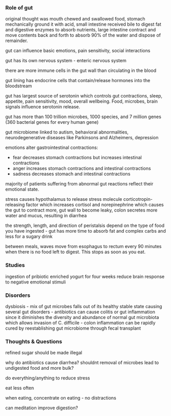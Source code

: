 
### Role of gut

original thought was mouth chewed and swallowed food, stomach mechanically ground it with acid, small intestine received bile to digest fat and digestive enzymes to absorb nutrients, large intestine contract and move contents back and forth to absorb 90% of the water and dispose of remainder.

gut can influence basic emotions, pain sensitivity, social interactions

gut has its own nervous system - enteric nervous system

there are more immune cells in the gut wall than circulating in the blood

gut lining has endocrine cells that contain/release hormones into the bloodstream

gut has largest source of serotonin which controls gut contractions, sleep, appetite, pain sensitivity, mood, overall wellbeing. Food, microbes, brain signals influence serotonin release.

gut has more than 100 trillion microbes, 1000 species, and 7 million genes (360 bacterial genes for every human gene)

gut microbiome linked to autism, behavioral abnormalities, neurodegenerative diseases like Parkinsons and Alzheimers, depression

emotions alter gastrointestinal contractions:
- fear decreases stomach contractions but increases intestinal contractions
- anger increases stomach contractions and intestinal contractions
- sadness decreases stomach and intestinal contractions

majority of patients suffering from abnormal gut reactions reflect their emotional state.

stress causes hypothalamus to release stress molecule corticotropin-releasing factor which increases cortisol and norepinephrine which causes the gut to contract more, gut wall to become leaky, colon secretes more water and mucus, resulting in diarrhea

the strength, length, and direction of peristalsis depend on the type of food you have ingested - gut has more time to absorb fat and complex carbs and less for a sugary drink

between meals, waves move from esophagus to rectum every 90 minutes when there is no food left to digest. This stops as soon as you eat.


### Studies

ingestion of pribiotic enriched yogurt for four weeks reduce brain response to negative emotional stimuli

### Disorders

dysbiosis - mix of gut microbes falls out of its healthy stable state causing several gut disorders
    - antibiotics can cause colitis or gut inflammation since it diminishes the diversity and abundance of normal gut microbiota which allows invasion of C. difficile
    - colon inflammation can be rapidly cured by reestablishing gut microbiome through fecal transplant


### Thoughts & Questions

refined sugar should be made illegal

why do antibiotics cause diarrhea? shouldnt removal of microbes lead to undigested food and more bulk?

do everything/anything to reduce stress

eat less often

when eating, concentrate on eating - no distractions

can meditation improve digestion?

